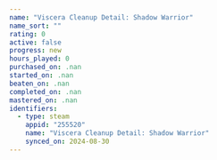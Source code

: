 ```yaml
---
name: "Viscera Cleanup Detail: Shadow Warrior"
name_sort: ""
rating: 0
active: false
progress: new
hours_played: 0
purchased_on: .nan
started_on: .nan
beaten_on: .nan
completed_on: .nan
mastered_on: .nan
identifiers:
  - type: steam
    appid: "255520"
    name: "Viscera Cleanup Detail: Shadow Warrior"
    synced_on: 2024-08-30
---
```

